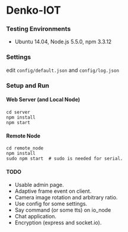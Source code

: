 # Denko-IOT  #

### Testing Environments ###
* Ubuntu 14.04, Node.js 5.5.0, npm 3.3.12

### Settings ###
edit `config/default.json` and `config/log.json`

### Setup and Run ###

#### Web Server (and Local Node) ####
```
cd server
npm install
npm start
```

#### Remote Node ####
```
cd remote_node
npm install
sudo npm start  # sudo is needed for serial.
```

#### TODO ####
* Usable admin page.
* Adaptive frame event on client.
* Camera image rotation and arbitrary ratio.
* Use config for some settings.
* Say command (or some tts) on io\_node
* Chat application.
* Encryption (express and socket.io).
